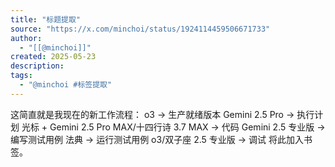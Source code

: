 ```yaml
---
title: "标题提取"
source: "https://x.com/minchoi/status/1924114459506671733"
author:
  - "[[@minchoi]]"
created: 2025-05-23
description:
tags:
  - "@minchoi #标签提取"
---
```

这简直就是我现在的新工作流程： o3 → 生产就绪版本 Gemini 2.5 Pro → 执行计划 光标 + Gemini 2.5 Pro MAX/十四行诗 3.7 MAX → 代码 Gemini 2.5 专业版 → 编写测试用例 法典 → 运行测试用例 o3/双子座 2.5 专业版 → 调试 将此加入书签。
